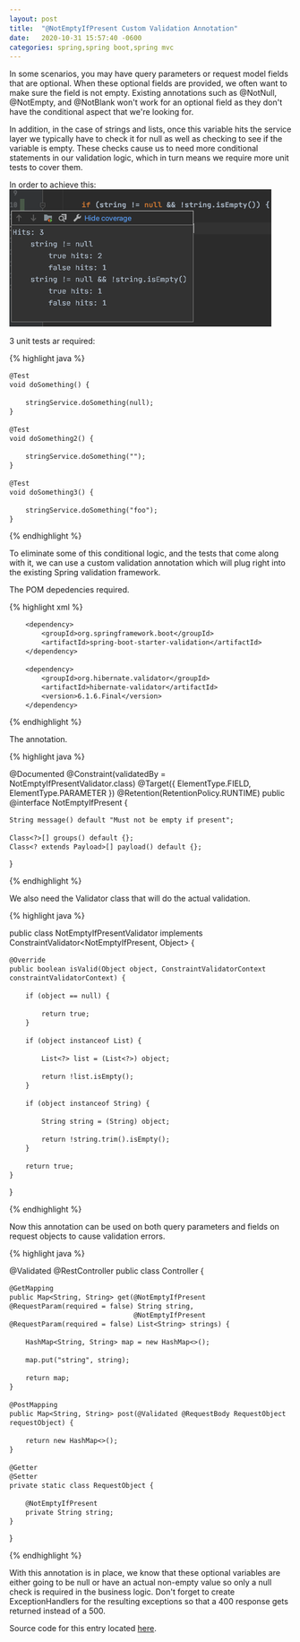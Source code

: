 ```yaml
---
layout: post
title:  "@NotEmptyIfPresent Custom Validation Annotation"
date:   2020-10-31 15:57:40 -0600
categories: spring,spring boot,spring mvc
---
```


In some scenarios, you may have query parameters or request model fields that are optional. When these optional fields are
 provided, we often want to make sure the field is not empty. Existing annotations such as @NotNull, @NotEmpty, and 
 @NotBlank won't work for an optional field as they don't have the conditional aspect that we're looking for.

In addition, in the case of strings and lists, once this variable hits the service layer we typically have to check it 
for null as well as checking to see if the variable is empty. These checks cause us to need more conditional statements
in our validation logic, which in turn means we require more unit tests to cover them.

In order to achieve this: ![notemptyifpresent-conditional-coverage.png](/assets/images/notemptyifpresent-conditional-coverage.png)

3 unit tests ar required:

{% highlight java %}

    @Test
    void doSomething() {

        stringService.doSomething(null);
    }

    @Test
    void doSomething2() {

        stringService.doSomething("");
    }

    @Test
    void doSomething3() {

        stringService.doSomething("foo");
    }

{% endhighlight %}

To eliminate some of this conditional logic, and the tests that come along with it, we can use a custom validation 
annotation which will plug right into the existing Spring validation framework. 

The POM depedencies required.

{% highlight xml %}

        <dependency>
            <groupId>org.springframework.boot</groupId>
            <artifactId>spring-boot-starter-validation</artifactId>
        </dependency>
        
        <dependency>
            <groupId>org.hibernate.validator</groupId>
            <artifactId>hibernate-validator</artifactId>
            <version>6.1.6.Final</version>
        </dependency>

{% endhighlight %}

The annotation.

{% highlight java %}

@Documented
@Constraint(validatedBy = NotEmptyIfPresentValidator.class)
@Target({ ElementType.FIELD, ElementType.PARAMETER })
@Retention(RetentionPolicy.RUNTIME)
public @interface NotEmptyIfPresent {

    String message() default "Must not be empty if present";

    Class<?>[] groups() default {};
    Class<? extends Payload>[] payload() default {};

}

{% endhighlight %}

We also need the Validator class that will do the actual validation.

{% highlight java %}

public class NotEmptyIfPresentValidator implements ConstraintValidator<NotEmptyIfPresent, Object> {

    @Override
    public boolean isValid(Object object, ConstraintValidatorContext constraintValidatorContext) {

        if (object == null) {

            return true;
        }

        if (object instanceof List) {

            List<?> list = (List<?>) object;

            return !list.isEmpty();
        }

        if (object instanceof String) {

            String string = (String) object;

            return !string.trim().isEmpty();
        }

        return true;
    }

}

{% endhighlight %}

Now this annotation can be used on both query parameters and fields on request objects to cause validation errors.

{% highlight java %}

@Validated
@RestController
public class Controller {

    @GetMapping
    public Map<String, String> get(@NotEmptyIfPresent @RequestParam(required = false) String string,
                                   @NotEmptyIfPresent @RequestParam(required = false) List<String> strings) {

        HashMap<String, String> map = new HashMap<>();

        map.put("string", string);

        return map;
    }

    @PostMapping
    public Map<String, String> post(@Validated @RequestBody RequestObject requestObject) {

        return new HashMap<>();
    }

    @Getter
    @Setter
    private static class RequestObject {

        @NotEmptyIfPresent
        private String string;
    }
}

{% endhighlight %}

With this annotation is in place, we know that these optional variables are either going to be null or have an actual
non-empty value so only a null check is required in the business logic. Don't forget to create ExceptionHandlers for the 
resulting exceptions so that a 400 response gets returned instead of a 500.

Source code for this entry located [here](https://github.com/matthenry87/blog-code/tree/main/src/main/java/com/matthery87/blogcode/notemptyifpresent).
